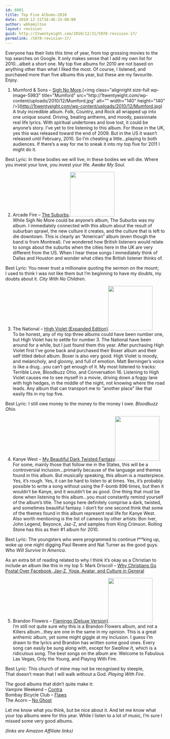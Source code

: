 ```yaml
---
id: 6001
title: Top Five Albums—2010
date: 2010-12-31T16:46:33-08:00
author: wbhamilton
layout: revision
guid: http://1twentyeight.com/2010/12/31/5978-revision-17/
permalink: /5978-revision-17/
---
```

Everyone has their lists this time of year, from top grossing movies to the top searches on Google. It only makes sense that I add my own list for 2010&#8230;albeit a short one. My top five albums for 2010 are not based on anything other than what I liked the most. Of course, I listened, and purchased more than five albums this year, but these are my favourite. Enjoy.

1. Mumford & Sons &#8211; [Sigh No More](http://www.amazon.com/gp/product/B0038BBA4I?ie=UTF8&tag=1twentyeight-20&linkCode=as2&camp=1789&creative=390957&creativeASIN=B0038BBA4I").[<img class="alignright size-full wp-image-5983" title="Mumford" src="http://1twentyeight.com/wp-content/uploads/2010/12/Mumford.jpg" alt="" width="140" height="140" />](http://1twentyeight.com/wp-content/uploads/2010/12/Mumford.jpg)  
A truly incredible album. Folk, Country, and Rock all wrapped up into one unique sound. Driving, beating anthems, and moody, passionate real life lyrics. With spiritual undertones and love lost, it could be anyone&#8217;s story. I&#8217;ve yet to tire listening to this album. For those in the UK, yes this was released toward the end of 2009. But in the US it wasn&#8217;t released until February, 2010. So I&#8217;m cheating a little&#8230;playing to both audiences. If there&#8217;s a way for me to sneak it into my top five for 2011 I might do it.

Best Lyric: In these bodies we will live, in these bodies we will die. Where you invest your love, you invest your life. _Awake My Soul_.

2. Arcade Fire &#8211; [The Suburbs](http://www.amazon.com/gp/product/B003X73QA8?ie=UTF8&tag=1twentyeight-20&linkCode=as2&camp=1789&creative=390957&creativeASIN=B003X73QA8).[<img class="alignright size-full wp-image-5980" title="ArcadeFire" src="http://1twentyeight.com/wp-content/uploads/2010/12/ArcadeFire.jpg" alt="" width="140" height="140" />](http://1twentyeight.com/wp-content/uploads/2010/12/ArcadeFire.jpg)  
While Sigh No More could be anyone&#8217;s album, The Suburbs was my album. I immediately connected with this album about the result of suburban sprawl, the new culture it creates, and the culture that is left to die downtown. This is clearly an &#8220;American&#8221; album (even though the band is from Montreal). I&#8217;ve wondered how British listeners would relate to songs about the suburbs when the cities here in the UK are very different from the US. When I hear these songs I immediately think of Dallas and Houston and wonder what cities the British listener thinks of.

Best Lyric: You never trust a millionaire quoting the sermon on the mount;  
I used to think I was not like them but I&#8217;m beginning to have my doubts, my doubts about it. _City With No Children_.

3. The National &#8211; [High Violet (Expanded Edition)](http://www.amazon.com/gp/product/B004D6BAOW?ie=UTF8&tag=1twentyeight-20&linkCode=as2&camp=1789&creative=390957&creativeASIN=B004D6BAOW)[<img class="alignright size-full wp-image-5984" title="TheNational" src="http://1twentyeight.com/wp-content/uploads/2010/12/TheNational.jpg" alt="" width="140" height="140" />](http://1twentyeight.com/wp-content/uploads/2010/12/TheNational.jpg)  
To be honest, any of my top three albums could have been number one, but High Violet has to settle for number 3. The National have been around for a while, but I just found them this year. After purchasing High Violet first I&#8217;ve gone back and purchased their Boxer album and their self titled debut album. Boxer is also very good. High Violet is moody, and melancholy, and gloomy, and full of emotion. Matt Berninger&#8217;s voice is like a drug&#8230;you can&#8217;t get enough of it. My most listened to tracks: Terrible Love, Bloodbuzz Ohio, and Conversation 16. Listening to High Violet causes me to see myself in a movie, driving down a foggy lane with high hedges, in the middle of the night, not knowing where the road leads. Any album that can transport me to &#8220;another place&#8221; like that easily fits in my top five.

Best Lyric: I still owe money to the money to the money I owe. _Bloodbuzz Ohio_.

4. Kanye West &#8211; [My Beautiful Dark Twisted Fantasy](http://www.amazon.com/gp/product/B004BSIJ9Q?ie=UTF8&tag=1twentyeight-20&linkCode=as2&camp=1789&creative=390957&creativeASIN=B004BSIJ9Q)[<img class="alignright size-full wp-image-5982" title="Kanye" src="http://1twentyeight.com/wp-content/uploads/2010/12/Kanye.jpg" alt="" width="140" height="140" />](http://1twentyeight.com/wp-content/uploads/2010/12/Kanye.jpg)  
For some, mainly those that follow me in the States, this will be a controversial inclusion&#8230;primarily because of the language and themes found in this album. But musically speaking, this album is a masterpiece. Yes, it&#8217;s rough. Yes, it can be hard to listen to at times. Yes, it&#8217;s probably possible to write a song without using the F-bomb 896 times, but then it wouldn&#8217;t be Kanye, and it wouldn&#8217;t be as good. One thing that must be done when listening to this album&#8230;you must constantly remind yourself of the album&#8217;s title. The songs here definitely comprise a dark, twisted, and sometimes beautiful fantasy. I don&#8217;t for one second think that some of the themes found in this album represent real life for Kanye West. Also worth mentioning is the list of cameos by other artists: Bon Iver, John Legend, Beyonce, Jaz-Z, and samples from King Crimson. Rolling Stone has this as their #1 album for 2010.

Best Lyric: The youngsters who were programmed to continue f**king up, woke up one night digging Paul Revere and Nat Turner as the good guys. _Who Will Survive In America_.

As an extra bit of reading related to why I think it&#8217;s okay as a Christian to include an album like this in my top 5: Mark Driscoll &#8211; [Why Christians Go Postal Over Facebook, Jay-Z, Yoga, Avatar, and Culture in General](http://d.pr/IVBh)

5. Brandon Flowers &#8211; [Flamingo (Deluxe Version)](http://www.amazon.com/gp/product/B0041YSBKC?ie=UTF8&tag=1twentyeight-20&linkCode=as2&camp=1789&creative=390957&creativeASIN=B0041YSBKC)[<img class="alignright size-full wp-image-5981" title="BrandonFlowers" src="http://1twentyeight.com/wp-content/uploads/2010/12/BrandonFlowers.jpg" alt="" width="140" height="140" />](http://1twentyeight.com/wp-content/uploads/2010/12/BrandonFlowers.jpg)  
I&#8217;m still not quite sure why this is a Brandon Flowers album, and not a Killers album&#8230;they are one in the same in my opinion. This is a great anthemic album, yet some might giggle at my inclusion. I guess I&#8217;m drawn to the lyrics and Brandon has written some good ones. Every song can easily be sung along with, except for _Swallow It_, which is a ridiculous song. The best songs on the album are: Welcome to Fabulous Las Vegas, Only the Young, and Playing With Fire.

Best Lyric: This church of mine may not be recognised by steeple,  
That doesn&#8217;t mean that I will walk without a God. _Playing With Fire_.

The good albums that didn&#8217;t quite make it:  
Vampire Weekend &#8211; [Contra](http://www.amazon.com/gp/product/B002YP45EQ?ie=UTF8&tag=1twentyeight-20&linkCode=as2&camp=1789&creative=390957&creativeASIN=B002YP45EQ)  
Bombay Bicycle Club &#8211; [Flaws](http://www.amazon.com/gp/product/B003W4DFOO?ie=UTF8&tag=1twentyeight-20&linkCode=as2&camp=1789&creative=390957&creativeASIN=B003W4DFOO)  
The Acorn &#8211; [No Ghost](http://www.amazon.com/gp/product/B003LOC7K8?ie=UTF8&tag=1twentyeight-20&linkCode=as2&camp=1789&creative=390957&creativeASIN=B003LOC7K8)

Let me know what you think, but be nice about it. And let me know what your top albums were for this year. While I listen to a lot of music, I&#8217;m sure I missed some very good albums.

_(links are Amazon Affiliate links)_